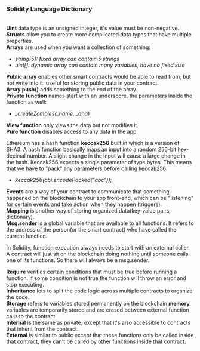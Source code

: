 ### Solidity Language Dictionary
\
**Uint** data type is an unsigned integer, it's value must be non-negative.\
**Structs** allow you to create more complicated data types that have multiple properties.\
**Arrays** are used when you want a collection of something:

- _string[5]: fixed array can contain 5 strings_
- _uint[]: dynamic array can contain many variables, have no fixed size_

**Public array** enables other smart contracts would be able to read from, but not write into it. useful for storing public data in your contract.\
**Array.push()** adds something to the end of the array.\
**Private function** names start with an underscore, the parameters inside the function as well:

- *_createZombies(_name, _dna)*

**View function** only views the data but not modifies it.\
**Pure function** disables access to any data in the app.

Ethereum has a hash function **keccak256** built in which is a version of SHA3. A hash function basically maps an input into a random 256-bit hex-decimal number. A slight change in the input will cause a large change in the hash. Keccak256 expects a single parameter of type bytes. This means that we have to "pack" any parameters before calling keccak256.

 - _keccak256(abi.encodePacked("abc"));_

**Events** are a way of your contract to communicate that something happened on the blockchain to your app front-end, which can be "listening" for certain events and take action when they happen (triggers).\
**Mapping** is another way of storing organized data(key-value pairs, dictionary).\
**Msg.sender** is a global variable that are available to all functions. It refers to the address of the person(or the smart contract) who have called the current function.

In Solidity, function execution always needs to start with an external caller. A contract will just sit on the blockchain doing nothing until someone calls one of its functions. So there will always be a msg.sender.

**Require** verifies certain conditions that must be true before running a function. If some condition is not true the function will throw an error and stop executing.\
**Inheritance** lets to split the code logic across multiple contracts to organize the code.\
**Storage** refers to variables stored permanently on the blockchain **memory** variables are temporarily stored and are erased between external function calls to the contract.\
**Internal** is the same as private, except that it's also accessible to contracts that inherit from the contract.\
**External** is similar to public except that these functions only be called inside that contract, they can't be called by other functions inside that contract.
